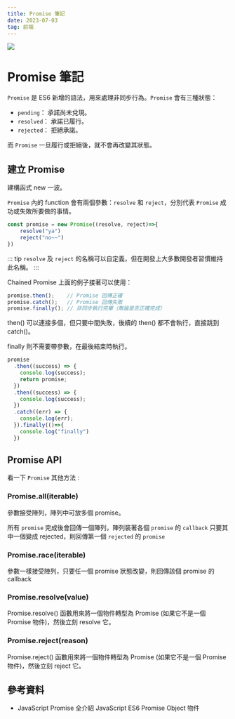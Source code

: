 ```yaml
---
title: Promise 筆記
date: 2023-07-03
tag: 前端
---
```


![](https://i.imgur.com/CaH3bOA.jpg)

# Promise 筆記

`Promise` 是 ES6 新增的語法，用來處理非同步行為。`Promise` 會有三種狀態：

* `pending`： 承諾尚未兌現。
* `resolved`： 承諾已履行。
* `rejected`： 拒絕承諾。

而 `Promise` 一旦履行或拒絕後，就不會再改變其狀態。

## 建立 Promise
建構函式 new 一波。

`Promise` 內的 function 會有兩個參數：`resolve` 和 `reject`，分別代表 `Promise` 成功或失敗所要做的事情。

```javascript
const promise = new Promise((resolve, reject)=>{
    resolve("ya")
    reject("no~~")
})
```

::: tip
`resolve` 及 `reject` 的名稱可以自定義，但在開發上大多數開發者習慣維持此名稱。
:::

Chained Promise
上面的例子接著可以使用：

```javascript
promise.then();    // Promise 回傳正確
promise.catch();   // Promise 回傳失敗
promise.finally(); // 非同步執行完畢（無論是否正確完成）
```

then() 可以連接多個，但只要中間失敗，後續的 then() 都不會執行，直接跳到 catch()。

finally 則不需要帶參數，在最後結束時執行。

```javascript
promise
  .then((success) => {
    console.log(success);
    return promise;
  })
  .then((success) => {
    console.log(success);
  })
  .catch((err) => {
    console.log(err);
  }).finally(()=>{
    console.log("finally")
  })
```

## Promise API
看一下 `Promise` 其他方法 :

### Promise.all(iterable)
參數接受陣列，陣列中可放多個 promise。

所有 `promise` 完成後會回傳一個陣列，陣列裝著各個 `promise` 的 `callback`
只要其中一個變成 rejected，則回傳第一個 `rejected` 的 `promise`

### Promise.race(iterable)

參數一樣接受陣列，只要任一個 promise 狀態改變，則回傳該個 promise 的 callback

### Promise.resolve(value)

Promise.resolve() 函數用來將一個物件轉型為 Promise (如果它不是一個 Promise 物件)，然後立刻 resolve 它。

### Promise.reject(reason)

Promise.reject() 函數用來將一個物件轉型為 Promise (如果它不是一個 Promise 物件)，然後立刻 reject 它。

## 參考資料
* JavaScript Promise 全介紹 JavaScript ES6 Promise Object 物件